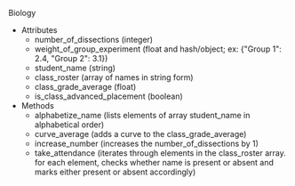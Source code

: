 Biology
- Attributes
  - number_of_dissections (integer)
  - weight_of_group_experiment (float and hash/object; ex: {"Group 1": 2.4, "Group 2": 3.1})
  - student_name (string)
  - class_roster (array of names in string form)
  - class_grade_average (float)
  - is_class_advanced_placement (boolean)
- Methods
  - alphabetize_name (lists elements of array student_name in alphabetical order)
  - curve_average (adds a curve to the class_grade_average)
  - increase_number (increases the number_of_dissections by 1)
  - take_attendance (iterates through elements in the class_roster array. for each element, checks whether name is present or absent and marks either present or absent accordingly)
